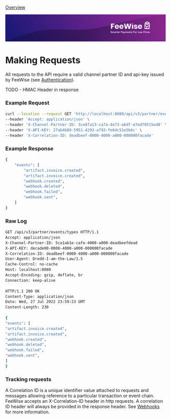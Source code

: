 [ Overview](./README.md)

![plot](./images/linkedin.png)

# Making Requests

All requests to the API require a valid channel partner ID and api-key issued by FeeWise (see [Authentication](./AUTHENTICATION.md)).

TODO - HMAC Header in response

### Example Request

```bash
curl --location --request GET 'http://localhost:8080/api/v3/partner/events/types' \
--header 'Accept: application/json' \
--header 'X-Channel-Partner-ID: 3ce8fa13-ca7a-4e73-a6df-e7ed70515ed8' \
--header 'X-API-KEY: 27ab4b89-5951-4293-a793-fe64c51e5b6c' \
--header 'X-Correlation-ID: deadbeef-0000-4000-a000-000000facade'
```

### Example Response
```bash
{
    "events": [
        "artifact.invoice.created",
        "artifact.invoice.created",
        "webhook.created",
        "webhook.deleted",
        "webhook.failed",
        "webhook.sent",
    ]
}
```

### Raw Log
```bash
GET /api/v3/partner/events/types HTTP/1.1
Accept: application/json
X-Channel-Partner-ID: 5ca1ab1e-cafe-4000-a000-deadbeefdead
X-API-KEY: decade00-0000-4000-a000-000000facade
X-Correlation-ID: deadbeef-0000-4000-a000-000000facade
User-Agent: Dredd-I-am-the-Law/1.5
Cache-Control: no-cache
Host: localhost:8080
Accept-Encoding: gzip, deflate, br
Connection: keep-alive
 
HTTP/1.1 200 OK
Content-Type: application/json
Date: Wed, 27 Jul 2022 23:59:23 GMT
Content-Length: 230
 
{
"events": [
"artifact.invoice.created",
"artifact.invoice.created",
"webhook.created",
"webhook.deleted",
"webhook.failed",
"webhook.sent",
]
}
```

### Tracking requests
A Correlation ID is a unique identifier value attached to requests and messages allowing reference to a particular transaction or event chain.
FeeWise accepts an X-Correlation-ID header in http requests. A correlation ID header will always be provided in the response header. See [Webhooks](./WEBHOOKS.md) for more information.
